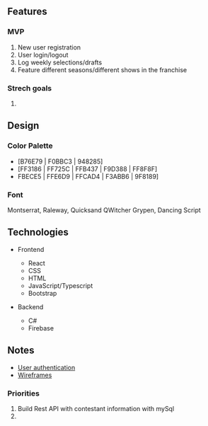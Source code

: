 ## Features

### MVP
1. New user registration
2. User login/logout
3. Log weekly selections/drafts
4. Feature different seasons/different shows in the franchise

### Strech goals 
1. 

## Design

### Color Palette
- [B76E79 | F0BBC3 | 948285]
- [FF3186 | FF725C | FFB437 | F9D388 | FF8F8F]
- FBECE5 | FFE6D9 | FFCAD4 | F3ABB6 | 9F8189]

### Font

Montserrat, Raleway, Quicksand
QWitcher Grypen, Dancing Script

## Technologies

- Frontend
  - React
  - CSS
  - HTML
  - JavaScript/Typescript
  - Bootstrap

- Backend
  - C#
  - Firebase

## Notes
- [User authentication](https://www.digitalocean.com/community/tutorials/how-to-add-login-authentication-to-react-applications)
- [Wireframes](https://www.figma.com/file/ZPjswHDDRwJr305bolegDz/Capstone---Fantasy-league-app?type=design&node-id=4%3A305&mode=design&t=eutJ7hv1cgeozpN9-1)


### Priorities 
1. Build Rest API with contestant information with mySql
2. 